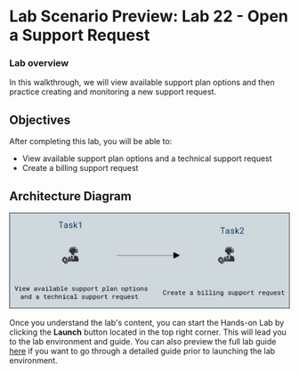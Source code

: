 # Lab Scenario Preview: Lab 22 - Open a Support Request

### Lab overview

In this walkthrough, we will view available support plan options and then practice creating and monitoring a new support request.

## Objectives

After completing this lab, you will be able to:

- View available support plan options and a technical support request
- Create a billing support request

## Architecture Diagram

![](../images/az900lab22.png)

Once you understand the lab's content, you can start the Hands-on Lab by clicking the **Launch** button located in the top right corner. This will lead you to the lab environment and guide. You can also preview the full lab guide [here](https://experience.cloudlabs.ai/#/labguidepreview/bd96959a-459c-48e1-903a-545ada6f4cf2) if you want to go through a detailed guide prior to launching the lab environment. 
